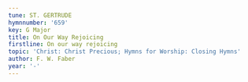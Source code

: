 ```yaml
---
tune: ST. GERTRUDE
hymnnumber: '659'
key: G Major
title: On Our Way Rejoicing
firstline: On our way rejoicing
topic: 'Christ: Christ Precious; Hymns for Worship: Closing Hymns'
author: F. W. Faber
year: '-'
---
```

